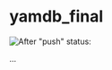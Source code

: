 # yamdb_final
![After "push" status:](https://github.com/RabcriN/yamdb_final/actions/workflows/yamdb_workflow.yml/badge.svg?event=push)

...


